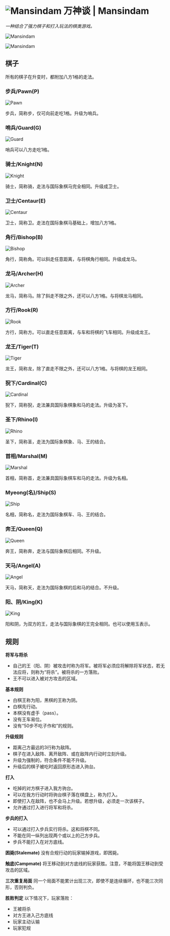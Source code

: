 # ![Mansindam](https://github.com/gbtami/pychess-variants/blob/master/static/icons/mansindam.svg) 万神谈 | Mansindam

_一种结合了强力棋子和打入玩法的棋类游戏。_

![Mansindam](https://github.com/gbtami/pychess-variants/blob/master/static/images/MansindamGuide/board.png)

![Mansindam](https://github.com/gbtami/pychess-variants/blob/master/static/images/MansindamGuide/promotions.png)

## 棋子
所有的棋子在升变时，都附加八方1格的走法。
### 步兵/Pawn(P) 
![Pawn](https://github.com/gbtami/pychess-variants/blob/master/static/images/MansindamGuide/pawn.png)

步兵，简称步，仅可向前走吃1格。升级为哨兵。

### 哨兵/Guard(G)
![Guard](https://github.com/gbtami/pychess-variants/blob/master/static/images/MansindamGuide/guard.png)

哨兵可以八方走吃1格。

### 骑士/Knight(N)
![Knight](https://github.com/gbtami/pychess-variants/blob/master/static/images/MansindamGuide/knight.png)

骑士，简称骑，走法与国际象棋马完全相同。升级成卫士。

### 卫士/Centaur(E)
![Centaur](https://github.com/gbtami/pychess-variants/blob/master/static/images/MansindamGuide/centaur.png)

卫士，简称卫。走法在国际象棋马基础上，增加八方1格。

### 角行/Bishop(B)
![Bishop](https://github.com/gbtami/pychess-variants/blob/master/static/images/MansindamGuide/bishop.png)

角行，简称角。可以斜走任意距离，与将棋角行相同。升级成龙马。

### 龙马/Archer(H)
![Archer](https://github.com/gbtami/pychess-variants/blob/master/static/images/MansindamGuide/archer.png)

龙马，简称马。除了斜走不限之外，还可以八方1格。与将棋龙马相同。

### 方行/Rook(R)
![Rook](https://github.com/gbtami/pychess-variants/blob/master/static/images/MansindamGuide/rook.png)

方行，简称方。可以直走任意距离，与车和将棋的飞车相同。升级成龙王。

### 龙王/Tiger(T) 
![Tiger](https://github.com/gbtami/pychess-variants/blob/master/static/images/MansindamGuide/tiger.png)

龙王，简称龙，除了直走不限之外，还可以八方1格。与将棋的龙王相同。

### 猊下/Cardinal(C)
![Cardinal](https://github.com/gbtami/pychess-variants/blob/master/static/images/MansindamGuide/cardinal.png)

猊下，简称猊，走法兼具国际象棋象和马的走法。升级为圣下。

### 圣下/Rhino(I)
![Rhino](https://github.com/gbtami/pychess-variants/blob/master/static/images/MansindamGuide/rhino.png)

圣下，简称圣，走法为国际象棋象、马、王的结合。

### 首相/Marshal(M)
![Marshal](https://github.com/gbtami/pychess-variants/blob/master/static/images/MansindamGuide/marshal.png)

首相，简称首，走法兼具国际象棋车和马的走法。升级为名相。

### Myeong(名)/Ship(S)
![Ship](https://github.com/gbtami/pychess-variants/blob/master/static/images/MansindamGuide/ship.png)

名相，简称名，走法为国际象棋车、马、王的结合。

### 奔王/Queen(Q)
![Queen](https://github.com/gbtami/pychess-variants/blob/master/static/images/MansindamGuide/queen.png)

奔王，简称奔，走法与国际象棋后相同。不升级。

### 天马/Angel(A)
![Angel](https://github.com/gbtami/pychess-variants/blob/master/static/images/MansindamGuide/angel.png)

天马，简称天，走法为国际象棋的后和马的结合。不升级。

### 阳、阴/King(K)
![King](https://github.com/gbtami/pychess-variants/blob/master/static/images/MansindamGuide/king.png)

阳和阴，为双方的王，走法与国际象棋的王完全相同。也可以使用玉表示。

## 规则
**将军与将杀**
* 自己的王（阳、阴）被攻击时称为将军。被将军必须应将解除将军状态，若无法应将，则称为“将杀”。被将杀的一方落败。
* 王不可以进入被对方攻击的区域。

**基本规则**
* 白棋王称为阳，黑棋的王称为阴。
* 白棋先行动。
* 本棋没有虚手（pass）。
* 没有王车易位。
* 没有“50步不吃子作和”的规则。

**升级规则**
* 距离己方最远的3行称为敌阵。
* 棋子在进入敌阵、离开敌阵、或在敌阵内行动时立刻升级。
* 升级为强制的，符合条件不能不升级。
* 升级后的棋子被吃时返回原形态进入驹台。

**打入**
* 吃掉的对方棋子进入我方驹台。
* 可以在我方行动时将驹台棋子落在棋盘上，称为打入。
* 即使打入在敌阵，也不会马上升级。若想升级，必须走一次该棋子。
* 允许通过打入进行将军和将杀。

**步兵的打入**
* 可以通过打入步兵实行将杀。这和将棋不同。
* 不能在同一纵列出现两个或以上的己方步兵。
* 步兵不能打入在对方底线。

**困毙(Stalemate)**
没有合规行动的玩家输掉游戏，即困毙。

**触底(Campmate)**
将王移动到对方底线的玩家获胜。注意，不能将国王移动到受攻击的区域。

**三次重复局面**
同一个局面不能累计出现三次，即使不是连续循环，也不能三次同形，否则判负。

**胜败判定**
以下情况下，玩家落败：
* 王被将杀
* 对方王进入己方底线
* 玩家主动认输
* 玩家犯规
